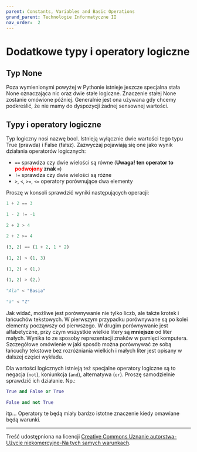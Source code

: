 ```yaml
---
parent: Constants, Variables and Basic Operations
grand_parent: Technologie Informatyczne II
nav_order:  2
---
```


# Dodatkowe typy i operatory logiczne


## Typ None

Poza wymienionymi powyżej w Pythonie istnieje jeszcze specjalna stała None oznaczająca nic oraz dwie stałe logiczne. Znaczenie stałej None zostanie omówione później. Generalnie jest ona używana gdy chcemy podkreślić, że nie mamy do dyspozycji żadnej sensownej wartości.

## Typy i operatory logiczne

Typ logiczny nosi nazwę bool. Istnieją wyłącznie dwie wartości tego typu True (prawda) i False (fałsz). Zazwyczaj pojawiają się one jako wynik działania operatorów logicznych:

* `==` sprawdza czy dwie wielości są równe (**Uwaga! ten operator to <span style="color:red">podwojony</span> znak `=`**)
* `!=` sprawdza czy dwie wielości są różne
* `>`, `<`, `>=`, `<=` operatory porównujące dwa elementy

Proszę w konsoli sprawdzić wyniki następujących operacji:

```python
1 + 2 == 3  
  
1 - 2 != -1  
  
2 + 2 > 4  
  
2 + 2 >= 4  
  
(3, 2) == (1 + 2, 1 * 2)  
  
(1, 2) > (1, 3)  
  
(1, 2) < (1,)  
  
(1, 2) > (2,)  
  
"Ala" < "Basia"  
  
"a" < "Z"
```

Jak widać, możliwe jest porównywanie nie tylko liczb, ale także krotek i łańcuchów tekstowych. W pierwszym przypadku porównywane są po kolei elementy począwszy od pierwszego. W drugim porównywanie jest alfabetyczne, przy czym wszystkie wielkie litery są **mniejsze** od liter małych. Wynika to ze sposoby reprezentacji znaków w pamięci komputera. Szczegółowe omówienie w jaki sposób można porównywać ze sobą łańcuchy tekstowe bez rozróżniania wielkich i małych liter jest opisany w dalszej części wykładu.

Dla wartości logicznych istnieją też specjalne operatory logiczne są to negacja (`not`), koniunkcja (`and`), alternatywa (`or`). Proszę samodzielnie sprawdzić ich działanie. Np.:

```python
True and False or True  
  
False and not True
```

itp... Operatory te będą miały bardzo istotne znaczenie kiedy omawiane będą warunki.

---

Treść udostępniona na licencji [Creative Commons Uznanie autorstwa-Użycie niekomercyjne-Na tych samych warunkach](https://creativecommons.org/licenses/by-nc-sa/4.0/deed.pl).
